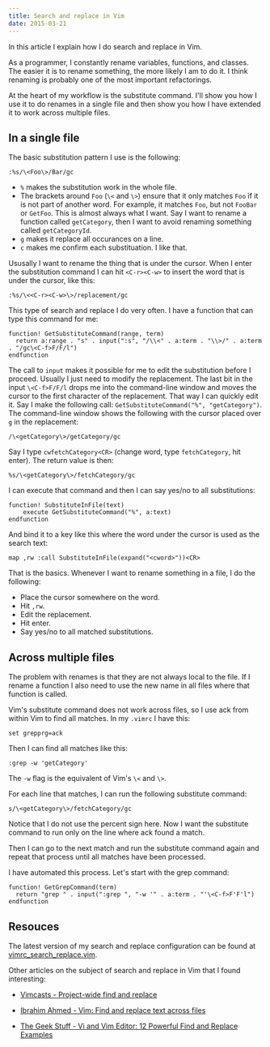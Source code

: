 ```yaml
---
title: Search and replace in Vim
date: 2015-03-21
---
```


In this article I explain how I do search and replace in Vim.

As a programmer, I constantly rename variables, functions, and classes. The
easier it is to rename something, the more likely I am to do it. I think
renaming is probably one of the most important refactorings.

At the heart of my workflow is the substitute command. I'll show you how I
use it to do renames in a single file and then show you how I have extended it
to work across multiple files.

## In a single file

The basic substitution pattern I use is the following:

    :%s/\<Foo\>/Bar/gc

* `%` makes the substitution work in the whole file.
* The brackets around `Foo` (`\<` and `\>`) ensure that it only matches `Foo`
  if it is not part of another word. For example, it matches `Foo`, but
  not `FooBar` or `GetFoo`. This is almost always what I want. Say I want to
  rename a function called `getCategory`, then I want to avoid renaming
  something called `getCategoryId`.
* `g` makes it replace all occurances on a line.
* `c` makes me confirm each substituation. I like that.

Ususally I want to rename the thing that is under the cursor. When I enter the
substitution command I can hit `<C-r><C-w>` to insert the word that is under
the cursor, like this:

    :%s/\<<C-r><C-w>\>/replacement/gc

This type of search and replace I do very often. I have a function that can
type this command for me:

    function! GetSubstituteCommand(range, term)
      return a:range . "s" . input(":s", "/\\<" . a:term . "\\>/" . a:term . "/gc\<C-f>F/F/l")
    endfunction

The call to `input` makes it possible for me to edit the substitution before I
proceed. Usually I just need to modify the replacement. The last bit in the
input `\<C-f>F/F/l` drops me into the command-line window and moves the cursor
to the first character of the replacement. That way I can quickly edit it. Say
I make the following call: `GetSubstituteCommand("%", "getCategory")`. The
command-line window shows the following with the cursor placed over `g` in the
replacement:

    /\<getCategory\>/getCategory/gc

Say I type `cwfetchCategory<CR>` (change word, type `fetchCategory`, hit
enter). The return value is then:

    %s/\<getCategory\>/fetchCategory/gc

I can execute that command and then I can say yes/no to all substitutions:

    function! SubstituteInFile(text)
        execute GetSubstituteCommand("%", a:text)
    endfunction

And bind it to a key like this where the word under the cursor is used as the
search text:

    map ,rw :call SubstituteInFile(expand("<cword>"))<CR>

That is the basics. Whenever I want to rename something in a file, I do the
following:

* Place the cursor somewhere on the word.
* Hit `,rw`.
* Edit the replacement.
* Hit enter.
* Say yes/no to all matched substitutions.

## Across multiple files

The problem with renames is that they are not always local to the file. If I
rename a function I also need to use the new name in all files where that
function is called.

Vim's substitute command does not work across files, so I use ack from within
Vim to find all matches. In my `.vimrc` I have this:

    set grepprg=ack

Then I can find all matches like this:

    :grep -w 'getCategory'

The `-w` flag is the equivalent of Vim's `\<` and `\>`.

For each line that matches, I can run the following substitute command:

    s/\<getCategory\>/fetchCategory/gc

Notice that I do not use the percent sign here. Now I want the substitute
command to run only on the line where ack found a match.

Then I can go to the next match and run the substitute command again and repeat
that process until all matches have been processed.

I have automated this process. Let's start with the grep command:

    function! GetGrepCommand(term)
      return "grep " . input(":grep ", "-w '" . a:term . "'\<C-f>F'F'l")
    endfunction

## Resouces

The latest version of my search and replace configuration can be found at
[vimrc_search_replace.vim](https://github.com/rickardlindberg/dotfiles/blob/master/.vim/vimrc_search_replace.vim).

Other articles on the subject of search and replace in Vim that I found
interesting:

* [Vimcasts - Project-wide find and replace](http://vimcasts.org/episodes/project-wide-find-and-replace/)

* [Ibrahim Ahmed - Vim: Find and replace text across files](http://www.ibrahim-ahmed.com/2008/01/find-and-replace-in-multiple-files-in.html)

* [The Geek Stuff - Vi and Vim Editor: 12 Powerful Find and Replace Examples](http://www.thegeekstuff.com/2009/04/vi-vim-editor-search-and-replace-examples/)
